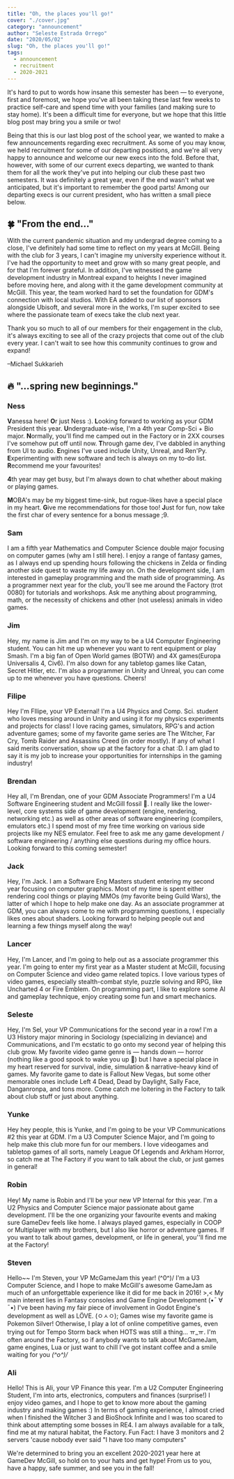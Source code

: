 ```yaml
---
title: "Oh, the places you'll go!"
cover: "./cover.jpg"
category: "announcement"
author: "Seleste Estrada Orrego"
date: "2020/05/02"
slug: "Oh, the places you'll go!"
tags:
  - announcement
  - recruitment
  - 2020-2021
---
```


It's hard to put to words how insane this semester has been — to everyone, first and foremost, we hope you've all been taking these last few weeks to practice self-care and spend time with your families (and making sure to stay home). It's been a difficult time for everyone, but we hope that this little blog post may bring you a smile or two!

Being that this is our last blog post of the school year, we wanted to make a few announcements regarding exec recruitment. As some of you may know, we held recruitment for some of our departing positions, and we're all very happy to announce and welcome our new execs into the fold. Before that, however, with some of our current execs departing, we wanted to thank them for all the work they've put into helping our club these past two semesters. It was definitely a great year, even if the end wasn't what we anticipated, but it's important to remember the good parts! Among our departing execs is our current president, who has written a small piece below.

## 🍀 "From the end..."

With the current pandemic situation and my undergrad degree coming to a close, I've definitely had some time to reflect on my years at McGill. Being with the club for 3 years, I can't imagine my university experience without it. I've had the opportunity to meet and grow with so many great people, and for that I'm forever grateful. In addition, I've witnessed the game development industry in Montreal expand to heights I never imagined before moving here, and along with it the game development community at McGill.  This year, the team worked hard to set the foundation for GDM's connection with local studios. With EA added to our list of sponsors alongside Ubisoft, and several more in the works, I'm super excited to see where the passionate team of execs take the club next year.

Thank you so much to all of our members for their engagement in the club, it's always exciting to see all of the crazy projects that come out of the club every year. I can't wait to see how this community continues to grow and expand!

–Michael Sukkarieh

## 🔥 "...spring new beginnings."

### **Ness**

**V**anessa here! **O**r just Ness :). **L**ooking forward to working as your GDM President this year. **U**ndergraduate-wise, I'm a 4th year Comp-Sci + Bio major. **N**ormally, you'll find me camped out in the Factory or in 2XX courses I've somehow put off until now. **T**hrough game dev, I've dabbled in anything from UI to audio. **E**ngines I've used include Unity, Unreal, and Ren'Py. **E**xperimenting with new software and tech is always on my to-do list. **R**ecommend me your favourites!

**4**th year may get busy, but I'm always down to chat whether about making or playing games.

**M**OBA's may be my biggest time-sink, but rogue-likes have a special place in my heart. **G**ive me recommendations for those too! **J**ust for fun, now take the first char of every sentence for a bonus message ;9.

### Sam

I am a fifth year Mathematics and Computer Science double major focusing on computer games (why am I still here). I enjoy a range of fantasy games, as I always end up spending hours following the chickens in Zelda or finding another side quest to waste my life away on. On the development side, I am interested in gameplay programming and the math side of programming. As a programmer next year for the club, you'll see me around the Factory (trot 0080) for tutorials and workshops. Ask me anything about programming, math, or the necessity of chickens and other (not useless) animals in video games. 

### Jim

Hey, my name is Jim and I'm on my way to be a U4 Computer Engineering student. You can hit me up whenever you want to rent equipment or play Smash. I'm a big fan of Open World games (BOTW) and 4X games(Europa Universalis 4, Civ6). I'm also down for any tabletop games like Catan, Secret Hitler, etc. I'm also a programmer in Unity and Unreal, you can come up to me whenever you have questions. Cheers!

### **Filipe**

Hey I'm FIlipe, your VP External! I'm a U4 Physics and Comp. Sci. student who loves messing around in Unity and using it for my physics experiments and projects for class! I love racing games, simulators, RPG's and action adventure games; some of my favorite game series are The Witcher, Far Cry, Tomb Raider and Assassins Creed (in order mostly). If any of what I said merits conversation, show up at the factory for a chat :D. I am glad to say it is my job to increase your opportunities for internships in the gaming industry!

### **Brendan**

Hey all, I'm Brendan, one of your GDM Associate Programmers! I'm a U4 Software Engineering student and McGill fossil 👴. I really like the lower-level, core systems side of game development (engine, rendering, networking etc.) as well as other areas of software engineering (compilers, emulators etc.) I spend most of my free time working on various side projects like my NES emulator. Feel free to ask me any game development / software engineering / anything else questions during my office hours. Looking forward to this coming semester!

### **Jack**

Hey, I'm Jack. I am a Software Eng Masters student entering my second year focusing on computer graphics. Most of my time is spent either rendering cool things or playing MMOs (my favorite being Guild Wars), the latter of which I hope to help make one day. As an associate programmer at GDM, you can always come to me with programming questions, I especially likes ones about shaders. Looking forward to helping people out and learning a few things myself along the way!

### **Lancer**

Hey, I'm Lancer, and I'm going to help out as a associate programmer this year. I'm going to enter my first year as a Master student at McGill, focusing on Computer Science and video game related topics. I love various types of video games, especially stealth-combat style, puzzle solving and RPG, like Uncharted 4 or Fire Emblem. On programming part, I like to explore some AI and gameplay technique, enjoy creating some fun and smart mechanics.

### **Seleste**

Hey, I'm Sel, your VP Communications for the second year in a row! I'm a U3 History major minoring in Sociology (specializing in deviance) and Communications, and I'm ecstatic to go onto my second year of helping this club grow. My favorite video game genre is — hands down — horror (nothing like a good spook to wake you up 👻) but I have a special place in my heart reserved for survival, indie, simulation & narrative-heavy kind of games. My favorite game to date is Fallout New Vegas, but some other memorable ones include Left 4 Dead, Dead by Daylight, Sally Face, Danganronpa, and tons more. Come catch me loitering in the Factory to talk about club stuff or just about anything.

### **Yunke**

Hey hey people, this is Yunke, and I'm going to be your VP Communications #2 this year at GDM. I'm a U3 Computer Science Major, and I'm going to help make this club more fun for our members. I love videogames and tabletop games of all sorts, namely League Of Legends and Arkham Horror, so catch me at The Factory if you want to talk about the club, or just games in general!

### **Robin**

Hey! My name is Robin and I'll be your new VP Internal for this year. I'm a U2 Physics and Computer Science major passionate about game development. I'll be the one organizing your favourite events and making sure GameDev feels like home. I always played games, especially in COOP or Multiplayer with my brothers, but I also like horror or adventure games. If you want to talk about games, development, or life in general, you''ll find me at the Factory!

### **Steven**

Hello~~ I'm Steven,  your VP McGameJam this year!  \(^0^)/
I'm a U3 Computer Science, and I hope to make McGill's awesome GameJam as much of an unforgettable experience like it did for me back in 2016! >,< My main interest lies in Fantasy consoles and Game Engine Development (•¯ ∀ ¯•) I've been having my fair piece of involvement in Godot Engine's development as well as LÖVE. (ㅇㅅㅇ); Games wise my favorite game is Pokemon Silver! Otherwise, I play a lot of online competitive games, even trying out for Tempo Storm back when HOTS was still a thing... ㅠ_ㅠ. I'm often around the Factory, so if anybody wants to talk about McGameJam, game engines, Lua or just want to chill I've got instant coffee and a smile waiting for you *\(^o^)/*

### **Ali**

Hello! This is Ali, your VP Finance this year. I'm a U2 Computer Engineering Student, I'm into arts, electronics, computers and finances (surprise!) I enjoy video games, and I hope to get to know more about the gaming industry and making games :) In terms of gaming experience, I almost cried when I finished the Witcher 3 and BioShock Infinite and I was too scared to think about attempting some bosses in RE4. I am always available for a talk, find me at my natural habitat, the Factory. Fun Fact: I have 3 monitors and 2 servers 'cause nobody ever said "I have too many computers" 

We're determined to bring you an excellent 2020-2021 year here at GameDev McGill, so hold on to your hats and get hype! From us to you, have a happy, safe summer, and see you in the fall!